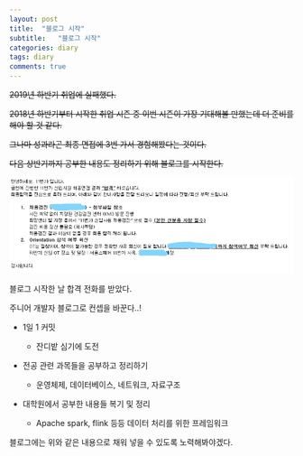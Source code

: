 ```yaml
---
layout: post
title:  "블로그 시작"
subtitle:   "블로그 시작"
categories: diary
tags: diary
comments: true
---
```


~~2019년 하반기 취업에 실패했다.~~

~~2018년 하반기부터 시작한 취업 시즌 중 이번 시즌이 가장 기대해볼 만했는데 더 준비를 해야 할 것 같다.~~

~~그나마 성과라곤 최종 면접에 3번 가서 경험해봤다는 것이다.~~

~~다음 상반기까지 공부한 내용도 정리하기 위해 블로그를 시작한다.~~

![](/assets/img/11st.jpg)

블로그 시작한 날 합격 전화를 받았다.

주니어 개발자 블로그로 컨셉을 바꾼다..!

- 1일 1 커밋
  - 잔디밭 심기에 도전

- 전공 관련 과목들을 공부하고 정리하기
  - 운영체제, 데이터베이스, 네트워크, 자료구조

- 대학원에서 공부한 내용들 복기 및 정리
  - Apache spark, flink 등등 데이터 처리를 위한 프레임워크

블로그에는 위와 같은 내용으로 채워 넣을 수 있도록 노력해봐야겠다.



